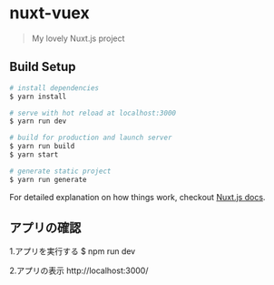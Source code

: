 # nuxt-vuex

> My lovely Nuxt.js project

## Build Setup

```bash
# install dependencies
$ yarn install

# serve with hot reload at localhost:3000
$ yarn run dev

# build for production and launch server
$ yarn run build
$ yarn start

# generate static project
$ yarn run generate
```

For detailed explanation on how things work, checkout [Nuxt.js docs](https://nuxtjs.org).

## アプリの確認

1.アプリを実行する
\$ npm run dev

2.アプリの表示
http://localhost:3000/
